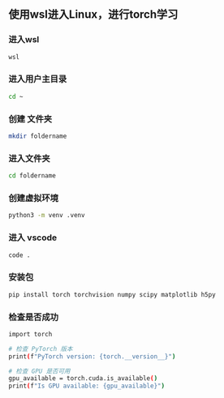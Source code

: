 ## 使用wsl进入Linux，进行torch学习

### 进入wsl
```bash
wsl
```

### 进入用户主目录
```bash
cd ~
```

### 创建 文件夹 
```bash
mkdir foldername
```

### 进入文件夹
```bash
cd foldername
```

### 创建虚拟环境 
```bash
python3 -m venv .venv
```

### 进入 vscode
```bash
code .
```

### 安装包
```bash
pip install torch torchvision numpy scipy matplotlib h5py
```

### 检查是否成功
```bash
import torch

# 检查 PyTorch 版本
print(f"PyTorch version: {torch.__version__}")

# 检查 GPU 是否可用
gpu_available = torch.cuda.is_available()
print(f"Is GPU available: {gpu_available}")
```